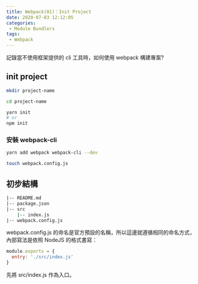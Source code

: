 ```yaml
---
title: Webpack(01)：Init Project
date: 2020-07-03 12:12:05
categories: 
 - Module Bundlers
tags:
 - Webpack
---
```

記錄當不使用框架提供的 cli 工具時，如何使用 webpack 構建專案?
<!--more-->
## init project
``` sh
mkdir project-name

cd project-name

yarn init
# or
npm init
```

### 安裝 webpack-cli
``` sh
yarn add webpack webpack-cli --dev

touch webpack.config.js
```

## 初步結構
``` sh
|-- README.md
|-- package.json
|-- src
    |-- index.js
|-- webpack.config.js
```
webpack.config.js 的命名是官方預設的名稱，所以這邊就遵循相同的命名方式，內部寫法是依照 NodeJS 的格式書寫：
``` js
module.exports = {
  entry: './src/index.js'
}
```
先將 src/index.js 作為入口。